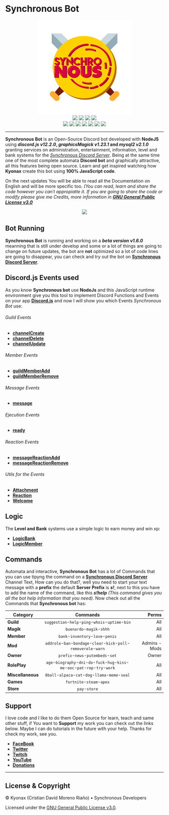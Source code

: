 # Synchronous Bot

<p align="center">
  <img src="https://github.com/Kyonax/bot-discord-synchronous/blob/master/database/multimedia/images/demo/logo/Image_Logo_Discord_Bot_Synchronous.png">
    <br>
    <a href="https://github.com/Kyonax/bot-discord-synchronous"style="text-decoration: none">
    <img src="https://img.shields.io/github/languages/code-size/Kyonax/bot-discord-synchronous">
    </a>
    <a href="https://github.com/Kyonax/bot-discord-synchronous"style="text-decoration: none">
    <img src="https://img.shields.io/github/languages/top/Kyonax/bot-discord-synchronous">
    </a>    
    <a href="https://github.com/Kyonax/bot-discord-synchronous"style="text-decoration: none">
    <img src="https://img.shields.io/github/contributors/Kyonax/bot-discord-synchronous">
    </a>
    <a href="https://github.com/Kyonax/bot-discord-synchronous"style="text-decoration: none">
    <img src="https://img.shields.io/github/last-commit/Kyonax/bot-discord-synchronous">
    </a>
    <br>
    <a href="https://www.twitch.tv/synk_kyonax"style="text-decoration: none">
    <img src="https://img.shields.io/twitch/status/synk_kyonax">
    </a>
    <a href="https://discord.gg/vSvgHvk"style="text-decoration: none">
    <img src="https://img.shields.io/discord/623715606184722442?color=blueviolet&label=Server&logo=discord">
    </a>
    <a href="https://www.facebook.com/MrKyonax"style="text-decoration: none">
    <img src="https://img.shields.io/badge/MrKyonax-facebook-blue">
    </a>
    <a href="https://www.paypal.com/cgi-bin/webscr?cmd=_s-xclick&hosted_button_id=5LY2Y46Q7DSWL&source=url"style="text-decoration: none">
    <img src="https://img.shields.io/badge/Donate-PayPal-green.svg">
    </a>    
    <a href="https://www.facebook.com/SynchronousTeam"style="text-decoration: none">
    <img src="https://img.shields.io/badge/Synchronous-facebook-blue">
    </a>    
     <a href="https://twitter.com/intent/follow?screen_name=Synk_Kyo"style="text-decoration: none">
    <img src="https://img.shields.io/twitter/follow/Synk_Kyo?style=social">
    </a>
    <a href="https://github.com/Kyonax?tab=followers"style="text-decoration: none">
    <img src="https://img.shields.io/github/followers/Kyonax?style=social">
    </a>    
</p>

---

**Synchronous Bot** is an Open-Source Discord bot developed with **NodeJS** using **_discord.js v12.2.0_, _graphicsMagick v1.23.1_ and _mysql2 v2.1.0_** granting services on administration, entertainment, information, level and bank systems for the _[Synchronous Discord Server](https://discord.gg/UQrywtq)_. Being at the same time one of the most complete automata **Discord bot** and graphically attractive, all this features being open source. Learn and get inspired watching how **Kyonax** create this bot using **100% JavaScript code**.

On the next updates You will be able to read all the Documentation on English and will be more specific too.
_(You can read, learn and share the code however you can´t appropiatte it. If you are going to share the code or modify please give me Credits, more information in [**GNU General Public License v3.0**](LICENSE)_

<p align="center">
  <img src="https://github.com/Kyonax/bot-discord-synchronous/tree/master/database/multimedia/images/demo/gifs/Gif_Record_Discord_Server.gif">
</p>

## Bot Running

**Synchronous Bot** is running and working on a _**beta version v1.6.0**_ meanning that is still under develop and some or a lot of things are going to change on future updates, the bot are **not** optimized so a lot of code lines are going to disappear, you can check and try out the bot on **[Synchronous Discord Server](https://discord.gg/UQrywtq)**.

## Discord.js Events used

As you know **Synchronous bot** use **NodeJs** and this JavaScript runtime environment give you this tool to implement Discord Functions and Events on your app **[Discord.js](https://discord.js.org/#/)** and now I will show you which Events _Synchronous Bot_ use:

###### Guild Events

- [**channelCreate**](https://discord.js.org/#/docs/main/stable/class/Client?scrollTo=e-channelCreate)
- [**channelDelete**](https://discord.js.org/#/docs/main/stable/class/Client?scrollTo=e-channelDelete)
- [**channelUpdate**](https://discord.js.org/#/docs/main/stable/class/Client?scrollTo=e-channelUpdate)

###### Member Events

- [**guildMemberAdd**](https://discord.js.org/#/docs/main/stable/class/Client?scrollTo=e-guildMemberAdd)
- [**guildMemberRemove**](https://discord.js.org/#/docs/main/stable/class/Client?scrollTo=e-guildMemberRemove)

###### Message Events

- [**message**](https://discord.js.org/#/docs/main/stable/class/Client?scrollTo=e-message)

###### Ejecution Events

- [**ready**](https://discord.js.org/#/docs/main/stable/class/Client?scrollTo=e-ready)

###### Reaction Events

- [**messageReactionAdd**](https://discord.js.org/#/docs/main/stable/class/Client?scrollTo=e-messageReactionAdd)
- [**messageReactionRemove**](https://discord.js.org/#/docs/main/stable/class/Client?scrollTo=e-messageReactionRemove)

###### Utils for the Events

- [**Attachment**](https://github.com/Kyonax/bot-discord-synchronous/tree/master/src/utils/misc/attachment.js)
- [**Reaction**](https://github.com/Kyonax/bot-discord-synchronous/tree/master/src/utils/misc/reaction.js)
- [**Welcome**](https://github.com/Kyonax/bot-discord-synchronous/tree/master/src/utils/misc/welcome.js)

## Logic

The **Level and Bank** systems use a simple logic to earn money and win xp:

- [**LogicBank**](https://github.com/Kyonax/bot-discord-synchronous/tree/master/src/utils/logic/logicBank.js)
- [**LogicMember**](https://github.com/Kyonax/bot-discord-synchronous/tree/master/src/utils/logic/logicMember.js)


## Commands

Automata and interactive, **Synchronous Bot** has a lot of Commands that you can use tipyng the command on a **[Synchronous Discord Server](https://discord.gg/UQrywtq)** Channel Text, How can you do that?, well you need to start your text message with a **prefix** the default **Server Prefix** is **_s!_**, next to this you have to add the name of the command, like this **_s!help_** _(This command gives you all the bot help information that you need)_. Now check out all the Commands that **Synchronous bot** has:

| Category          |                                       Commands                                       |         Perms |
| ----------------- | :----------------------------------------------------------------------------------: | ------------: |
| **Guild**         |                  `suggestion`-`help`-`ping`-`whois`-`uptime`-`bin`                   |           All |
| **Magik**         |                              `buenardo`-`magik`-`shhh`                               |           All |
| **Member**        |                          `bank`-`inventory`-`love`-`penis`                           |           All |
| **Mod**           |         `addrole`-`ban`-`bondage`-`clear`-`kick`-`poll`-`removerole`-`warn`          | Admins - Mods |
| **Owner**         |                          `prefix`-`news`-`putembeds`-`set`                           |         Owner |
| **RolePlay**      | `age`-`biography`-`dni`-`do`-`fuck`-`hug`-`kiss`-`me`-`ooc`-`pat`-`rep`-`try`-`work` |           All |
| **Miscellaneous** |                  `8ball`-`alpaca`-`cat`-`dog`-`llama`-`meme`-`seal`                  |           All |
| **Games**         |                              `fortnite`-`steam`-`apex`                               |           All |
| **Store**         |                                    `pay`-`store`                                     |           All |

## Support

I love code and I like to do them Open Source for learn, teach and same other stuff, if You want to **Support** my work you can check out the links below. Maybe I can do tutorials in the future with your help. Thanks for check my work, see you.

- [**FaceBook**](https://www.facebook.com/MrKyonax)
- [**Twitter**](https://twitter.com/Synk_Kyo)
- [**Twitch**](https://www.twitch.tv/synk_kyonax)
- [**YouTube**](https://www.youtube.com/channel/UCOCGuDADwciaJfnCxWoYGHA)
- [**Donations**](https://www.paypal.com/cgi-bin/webscr?cmd=_s-xclick&hosted_button_id=5LY2Y46Q7DSWL&source=url)

---

## License & Copyright

© Kyonax (Cristian David Moreno Riaño) • Synchronous Developers

Licensed under the [GNU General Public License v3.0](LICENSE).
